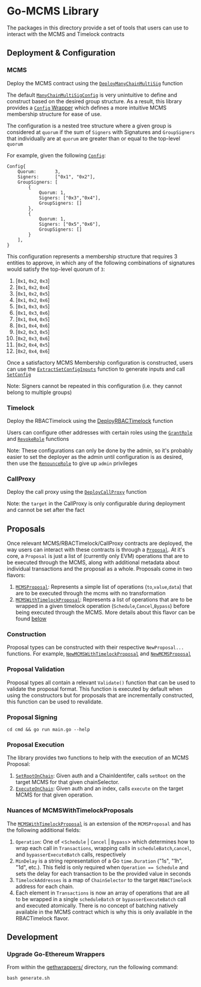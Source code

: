 # Go-MCMS Library

The packages in this directory provide a set of tools that users can use to interact with the MCMS and Timelock
contracts

## Deployment & Configuration

### MCMS

Deploy the MCMS contract using
the [`DeployManyChainMultiSig`](https://github.com/smartcontractkit/mcms/blob/70ec727caf84a3fac4fa280ce5fbda3b07df7ee5/pkg/gethwrappers/ManyChainMultiSig.go#L76)
function

The
default [`ManyChainMultiSigConfig`](https://github.com/smartcontractkit/mcms/blob/70ec727caf84a3fac4fa280ce5fbda3b07df7ee5/pkg/gethwrappers/ManyChainMultiSig.go#L32)
is very unintuitive to define and construct based on the desired group structure. As a result, this library provides
a [`Config` Wrapper](./config/config.go#L13) which defines a more intuitive MCMS membership structure for ease of use.

The configuration is a nested tree structure where a given group is considered at `quorum` if the sum of `Signers` with
Signatures and `GroupSigners` that individually are at `quorum` are greater than or equal to the top-level `quorum`

For example, given the following [`Config`](./config/config.go#L13):

```
Config{
    Quorum:       3,
    Signers:      ["0x1", "0x2"],
    GroupSigners: [
        {
            Quorum: 1,
            Signers: ["0x3","0x4"],
            GroupSigners: []
        },
        {
            Quorum: 1,
            Signers: ["0x5","0x6"],
            GroupSigners: []
        }
    ],
}
```

This configuration represents a membership structure that requires 3 entities to approve, in which any of the following
combinations of signatures would satisfy the top-level quorum of `3`:

1. [`0x1`, `0x2`, `0x3`]
2. [`0x1`, `0x2`, `0x4`]
3. [`0x1`, `0x2`, `0x5`]
4. [`0x1`, `0x2`, `0x6`]
5. [`0x1`, `0x3`, `0x5`]
6. [`0x1`, `0x3`, `0x6`]
7. [`0x1`, `0x4`, `0x5`]
8. [`0x1`, `0x4`, `0x6`]
9. [`0x2`, `0x3`, `0x5`]
10. [`0x2`, `0x3`, `0x6`]
11. [`0x2`, `0x4`, `0x5`]
12. [`0x2`, `0x4`, `0x6`]

Once a satisfactory MCMS Membership configuration is constructed, users can use
the [`ExtractSetConfigInputs`](./config/config.go#L153) function to generate inputs and
call [`SetConfig`](./gethwrappers/ManyChainMultiSig.go#L428)

Note: Signers cannot be repeated in this configuration (i.e. they cannot belong to multiple groups)

### Timelock

Deploy the RBACTimelock using
the [DeployRBACTimelock](https://github.com/smartcontractkit/mcms/blob/70ec727caf84a3fac4fa280ce5fbda3b07df7ee5/pkg/gethwrappers/RBACTimelock.go#L47x)
function

Users can configure other addresses with certain roles using the [`GrantRole`](./gethwrappers/RBACTimelock.go#L667)
and [`RevokeRole`](./gethwrappers/RBACTimelock.go#L727) functions

Note: These configurations can only be done by the admin, so it's probably easier to set the deployer as the admin until
configuration is as desired, then use the [`RenounceRole`](./gethwrappers/RBACTimelock.go#L715) to give up `admin`
privileges

### CallProxy

Deploy the call proxy using
the [`DeployCallProxy`](https://github.com/smartcontractkit/mcms/blob/70ec727caf84a3fac4fa280ce5fbda3b07df7ee5/pkg/gethwrappers/CallProxy.go#L41)
function

Note: the `target` in the CallProxy is only configurable during deployment and cannot be set after the fact

## Proposals

Once relevant MCMS/RBACTimelock/CallProxy contracts are deployed, the way users can interact with these contracts is
through a [`Proposal`](./proposal/mcms/proposal.go#L18). At it's core, a `Proposal` is just a list of (currently only
EVM) operations that are to be executed through the MCMS, along with additional metadata about individual transactions
and the proposal as a whole. Proposals come in two flavors:

1. [`MCMSProposal`](https://github.com/smartcontractkit/mcms/blob/70ec727caf84a3fac4fa280ce5fbda3b07df7ee5/pkg/proposal/mcms/proposal.go#L19):
   Represents a simple list of operations (`to`,`value`,`data`) that are to be executed through the mcms with no
   transformation
2. [`MCMSWithTimelockProposal`](https://github.com/smartcontractkit/mcms/blob/70ec727caf84a3fac4fa280ce5fbda3b07df7ee5/pkg/proposal/timelock/mcm_with_timelock.go#L25):
   Represents a list of operations that are to be wrapped in a given timelock operation (`Schedule`,`Cancel`,`Bypass`)
   before being executed through the MCMS. More details about this flavor can be
   found [below](#nuances-of-mcmswithtimelockproposals)

### Construction

Proposal types can be constructed with their respective `NewProposal...` functions. For
example, [`NewMCMSWithTimelockProposal`](https://github.com/smartcontractkit/mcms/blob/70ec727caf84a3fac4fa280ce5fbda3b07df7ee5/pkg/proposal/timelock/mcm_with_timelock.go#L70)
and [`NewMCMSProposal`](https://github.com/smartcontractkit/mcms/blob/70ec727caf84a3fac4fa280ce5fbda3b07df7ee5/pkg/proposal/mcms/proposal.go#L37)

### Proposal Validation

Proposal types all contain a relevant `Validate()` function that can be used to validate the proposal format. This
function is executed by default when using the constructors but for proposals that are incrementally constructed, this
function can be used to revalidate.

### Proposal Signing

`cd cmd && go run main.go --help`

### Proposal Execution

The library provides two functions to help with the execution of an MCMS Proposal:

1. [`SetRootOnChain`](https://github.com/smartcontractkit/mcms/blob/70ec727caf84a3fac4fa280ce5fbda3b07df7ee5/pkg/proposal/mcms/executor.go#L308):
   Given auth and a ChainIdentifer, calls `setRoot` on the target MCMS for that given chainSelector.
2. [`ExecuteOnChain`](https://github.com/smartcontractkit/mcms/blob/70ec727caf84a3fac4fa280ce5fbda3b07df7ee5/pkg/proposal/mcms/executor.go#L348):
   Given auth and an index, calls `execute` on the target MCMS for that given operation.

### Nuances of MCMSWithTimelockProposals

The [`MCMSWithTimelockProposal`](https://github.com/smartcontractkit/mcms/blob/70ec727caf84a3fac4fa280ce5fbda3b07df7ee5/pkg/proposal/timelock/mcm_with_timelock.go#L25)
is an extension of the `MCMSProposal` and has the following additional fields:

1. `Operation`: One of <`Schedule` | `Cancel` | `Bypass`> which determines how to wrap each call in `Transactions`,
   wrapping calls in `scheduleBatch`,`cancel`, and `bypasserExecuteBatch` calls, respectively
2. `MinDelay` is a string representation of a Go `time.Duration` ("1s", "1h", "1d", etc.). This field is only required
   when `Operation == Schedule` and sets the delay for each transaction to be the provided value in seconds
3. `TimelockAddresses` is a map of `ChainSelector` to the target `RBACTimelock` address for each chain.
4. Each element in `Transactions` is now an array of operations that are all to be wrapped in a single `scheduleBatch`
   or `bypasserExecuteBatch` call and executed atomically. There is no concept of batching natively available in the
   MCMS contract which is why this is only available in the RBACTimelock flavor.

## Development

### Upgrade Go-Ethereum Wrappers

From within the [gethwrappers/](https://github.com/smartcontractkit/mcms/tree/main/pkg/gethwrappers) directory, run the
following command:

```
bash generate.sh
```
